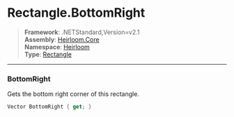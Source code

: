 # Rectangle.BottomRight

> **Framework**: .NETStandard,Version=v2.1  
> **Assembly**: [Heirloom.Core][0]  
> **Namespace**: [Heirloom][0]  
> **Type**: [Rectangle][1]  

--------------------------------------------------------------------------------

### BottomRight

Gets the bottom right corner of this rectangle.

```cs
Vector BottomRight { get; }
```

[0]: ..\Heirloom.Core.md
[1]: Heirloom.Rectangle.md
